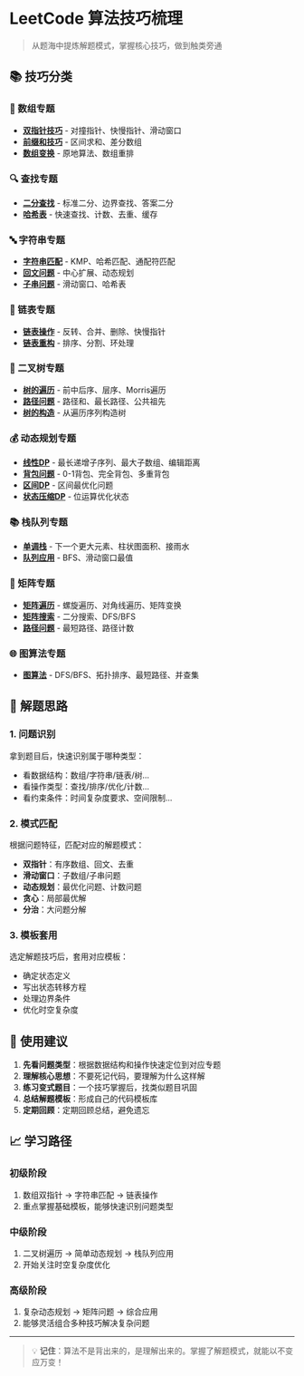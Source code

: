 # LeetCode 算法技巧梳理

> 从题海中提炼解题模式，掌握核心技巧，做到触类旁通

## 📚 技巧分类

### 🔢 数组专题
- **[双指针技巧](./array-two-pointers.md)** - 对撞指针、快慢指针、滑动窗口
- **[前缀和技巧](./array-prefix-sum.md)** - 区间求和、差分数组
- **[数组变换](./array-transformation.md)** - 原地算法、数组重排

### 🔍 查找专题
- **[二分查找](./binary-search.md)** - 标准二分、边界查找、答案二分
- **[哈希表](./hash-table.md)** - 快速查找、计数、去重、缓存

### 🔤 字符串专题  
- **[字符串匹配](./string-matching.md)** - KMP、哈希匹配、通配符匹配
- **[回文问题](./string-palindrome.md)** - 中心扩展、动态规划
- **[子串问题](./string-substring.md)** - 滑动窗口、哈希表

### 🔗 链表专题
- **[链表操作](./linkedlist-operations.md)** - 反转、合并、删除、快慢指针
- **[链表重构](./linkedlist-reconstruction.md)** - 排序、分割、环处理

### 🌳 二叉树专题
- **[树的遍历](./tree-traversal.md)** - 前中后序、层序、Morris遍历
- **[路径问题](./tree-path.md)** - 路径和、最长路径、公共祖先
- **[树的构造](./tree-construction.md)** - 从遍历序列构造树

### 💰 动态规划专题
- **[线性DP](./dp-linear.md)** - 最长递增子序列、最大子数组、编辑距离
- **[背包问题](./dp-knapsack.md)** - 0-1背包、完全背包、多重背包
- **[区间DP](./dp-interval.md)** - 区间最优化问题
- **[状态压缩DP](./dp-bitmask.md)** - 位运算优化状态

### 📚 栈队列专题
- **[单调栈](./stack-monotonic.md)** - 下一个更大元素、柱状图面积、接雨水
- **[队列应用](./queue-applications.md)** - BFS、滑动窗口最值

### 🔲 矩阵专题
- **[矩阵遍历](./matrix-traversal.md)** - 螺旋遍历、对角线遍历、矩阵变换
- **[矩阵搜索](./matrix-search.md)** - 二分搜索、DFS/BFS
- **[路径问题](./matrix-path.md)** - 最短路径、路径计数

### 🌐 图算法专题
- **[图算法](./graph-algorithms.md)** - DFS/BFS、拓扑排序、最短路径、并查集

## 🎯 解题思路

### 1. 问题识别
拿到题目后，快速识别属于哪种类型：
- 看数据结构：数组/字符串/链表/树...
- 看操作类型：查找/排序/优化/计数...
- 看约束条件：时间复杂度要求、空间限制...

### 2. 模式匹配
根据问题特征，匹配对应的解题模式：
- **双指针**：有序数组、回文、去重
- **滑动窗口**：子数组/子串问题
- **动态规划**：最优化问题、计数问题
- **贪心**：局部最优解
- **分治**：大问题分解

### 3. 模板套用
选定解题技巧后，套用对应模板：
- 确定状态定义
- 写出状态转移方程
- 处理边界条件
- 优化时空复杂度

## 🚀 使用建议

1. **先看问题类型**：根据数据结构和操作快速定位到对应专题
2. **理解核心思想**：不要死记代码，要理解为什么这样解
3. **练习变式题目**：一个技巧掌握后，找类似题目巩固
4. **总结解题模板**：形成自己的代码模板库
5. **定期回顾**：定期回顾总结，避免遗忘

## 📈 学习路径

### 初级阶段
1. 数组双指针 → 字符串匹配 → 链表操作
2. 重点掌握基础模板，能够快速识别问题类型

### 中级阶段  
1. 二叉树遍历 → 简单动态规划 → 栈队列应用
2. 开始关注时空复杂度优化

### 高级阶段
1. 复杂动态规划 → 矩阵问题 → 综合应用
2. 能够灵活组合多种技巧解决复杂问题

---

> 💡 **记住**：算法不是背出来的，是理解出来的。掌握了解题模式，就能以不变应万变！
